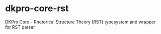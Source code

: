 # dkpro-core-rst
DKPro Core - Rhetorical Structure Theory (RST) typesystem and wrapper for RST parser
